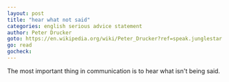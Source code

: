 ```yaml
---
layout: post
title: "hear what not said"
categories: english serious advice statement
author: Peter Drucker
goto: https://en.wikipedia.org/wiki/Peter_Drucker?ref=speak.junglestar.org
go: read
gocheck:
---
```

The most important thing in communication is to hear what isn't being said.
